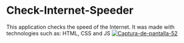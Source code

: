 # Check-Internet-Speeder
This application checks the speed of the Internet. It was made with technologies such as: HTML, CSS and JS
<a href="https://ibb.co/hd287L4"><img src="https://i.ibb.co/kDqcH5w/Captura-de-pantalla-52.png" alt="Captura-de-pantalla-52" border="0"></a>
